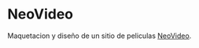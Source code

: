 # NeoVideo

Maquetacion y diseño de un sitio de peliculas [NeoVideo](https://neosoir.github.io/NeoVideo/Index  "NeoVideo").
